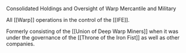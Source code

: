Consolidated Holdings and Oversight of Warp Mercantile and Military

All [[Warp]] operations in the control of the [[IFE]].

Formerly consisting of the [[Union of Deep Warp Miners]] when it was under the governance of the [[Throne of the Iron Fist]] as well as other companies.

